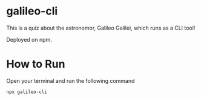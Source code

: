 # galileo-cli

This is a quiz about the astronomor, Galileo Galilei, which runs as a CLI tool!

Deployed on npm.

# How to Run

Open your terminal and run the following command

`npx galileo-cli`
